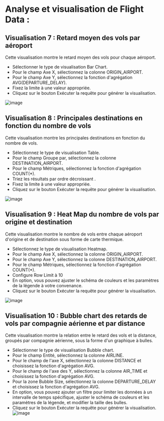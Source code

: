 # Analyse et visualisation de Flight Data :

## Visualisation 7 : Retard moyen des vols par aéroport
Cette visualisation montre le retard moyen des vols pour chaque aéroport.

- Sélectionner le type de visualisation Bar Chart.
- Pour le champ Axe X, sélectionnez la colonne ORIGIN_AIRPORT.
- Pour le champ Axe Y, sélectionnez la fonction d'agrégation AVG(DEPARTURE_DELAY).
- Fixez la limite à une valeur appropriée.
- Cliquez sur le bouton Exécuter la requête pour générer la visualisation.

![image](https://user-images.githubusercontent.com/123749462/231020750-d51ada53-19ba-4bbd-bea0-a227f6ce550f.png)

## Visualisation 8 : Principales destinations en fonction du nombre de vols
Cette visualisation montre les principales destinations en fonction du nombre de vols.

- Sélectionnez le type de visualisation Table.
- Pour le champ Groupe par, sélectionnez la colonne DESTINATION_AIRPORT.
- Pour le champ Métriques, sélectionnez la fonction d'agrégation COUNT(*).
- Triez les résultats par ordre décroissant .
- Fixez la limite à une valeur appropriée.
- Cliquez sur le bouton Exécuter la requête pour générer la visualisation.

![image](https://user-images.githubusercontent.com/123749462/231021336-14579275-6855-45a6-b61c-fa7fc3e56466.png)

## Visualisation 9 : Heat Map du nombre de vols par origine et destination
Cette visualisation montre le nombre de vols entre chaque aéroport d'origine et de destination sous forme de carte thermique.

- Sélectionnez le type de visualisation Heatmap.
- Pour le champ Axe X, sélectionnez la colonne  ORIGIN_AIRPORT.
- Pour le champ Axe Y, sélectionnez la colonne DESTINATION_AIRPORT.
- Pour le champ Métriques, sélectionnez la fonction d'agrégation COUNT(*).
- Configure Row Limit à 10
- En option, vous pouvez ajuster le schéma de couleurs et les paramètres de la légende à votre convenance.
- Cliquez sur le bouton Exécuter la requête pour générer la visualisation.

![image](https://user-images.githubusercontent.com/123749462/231126102-6b9d3b55-96b9-4162-9c47-64db39a1af53.png)

## Visualisation 10 :  Bubble chart des retards de vols par compagnie aérienne et par distance
Cette visualisation montre la relation entre le retard des vols et la distance, groupés par compagnie aérienne, sous la forme d'un graphique à bulles.

- Sélectionner le type de visualisation  Bubble chart.
- Pour le champ Entité, sélectionnez la colonne AIRLINE.
- Pour le champ de l'axe X, sélectionnez la colonne DISTANCE et choisissez la fonction d'agrégation AVG.
- Pour le champ de l'axe des Y, sélectionnez la colonne AIR_TIME et choisissez la fonction d'agrégation AVG.
- Pour la zone Bubble Size, sélectionnez la colonne DEPARTURE_DELAY et choisissez la fonction d'agrégation AVG.
- En option, vous pouvez ajouter un filtre pour limiter les données à un intervalle de temps spécifique, ajuster le schéma de couleurs et les paramètres de la légende, et modifier la taille des bulles.
- Cliquez sur le bouton Exécuter la requête pour générer la visualisation.
![image](https://user-images.githubusercontent.com/123749462/231129990-da6a5dff-7bbb-43b7-b1ff-bcf5319ec136.png)

